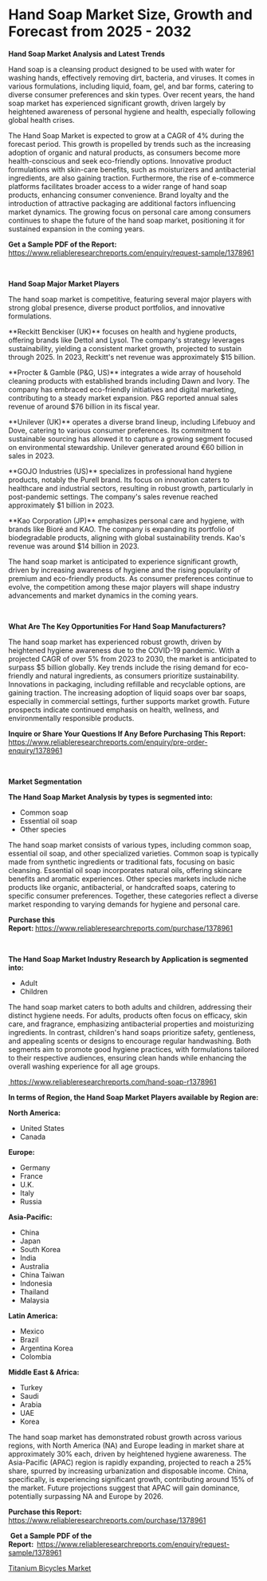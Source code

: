 <p><h1>Hand Soap Market Size, Growth and Forecast from 2025 - 2032</h1></p><p><strong>Hand Soap Market Analysis and Latest Trends</strong></p>
<p><p>Hand soap is a cleansing product designed to be used with water for washing hands, effectively removing dirt, bacteria, and viruses. It comes in various formulations, including liquid, foam, gel, and bar forms, catering to diverse consumer preferences and skin types. Over recent years, the hand soap market has experienced significant growth, driven largely by heightened awareness of personal hygiene and health, especially following global health crises.</p><p>The Hand Soap Market is expected to grow at a CAGR of 4% during the forecast period. This growth is propelled by trends such as the increasing adoption of organic and natural products, as consumers become more health-conscious and seek eco-friendly options. Innovative product formulations with skin-care benefits, such as moisturizers and antibacterial ingredients, are also gaining traction. Furthermore, the rise of e-commerce platforms facilitates broader access to a wider range of hand soap products, enhancing consumer convenience. Brand loyalty and the introduction of attractive packaging are additional factors influencing market dynamics. The growing focus on personal care among consumers continues to shape the future of the hand soap market, positioning it for sustained expansion in the coming years.</p></p>
<p><strong>Get a Sample PDF of the Report:&nbsp;</strong> <a href="https://www.reliableresearchreports.com/enquiry/request-sample/1378961?utm_campaign=2279&utm_medium=2&utm_source=Github&utm_content=ia&utm_term=04042025&utm_id=hand-soap">https://www.reliableresearchreports.com/enquiry/request-sample/1378961</a></p>
<p>&nbsp;</p>
<p><strong>Hand Soap Major Market Players</strong></p>
<p><p>The hand soap market is competitive, featuring several major players with strong global presence, diverse product portfolios, and innovative formulations.</p><p>**Reckitt Benckiser (UK)** focuses on health and hygiene products, offering brands like Dettol and Lysol. The company's strategy leverages sustainability, yielding a consistent market growth, projected to sustain through 2025. In 2023, Reckitt's net revenue was approximately $15 billion.</p><p>**Procter & Gamble (P&G, US)** integrates a wide array of household cleaning products with established brands including Dawn and Ivory. The company has embraced eco-friendly initiatives and digital marketing, contributing to a steady market expansion. P&G reported annual sales revenue of around $76 billion in its fiscal year.</p><p>**Unilever (UK)** operates a diverse brand lineup, including Lifebuoy and Dove, catering to various consumer preferences. Its commitment to sustainable sourcing has allowed it to capture a growing segment focused on environmental stewardship. Unilever generated around €60 billion in sales in 2023.</p><p>**GOJO Industries (US)** specializes in professional hand hygiene products, notably the Purell brand. Its focus on innovation caters to healthcare and industrial sectors, resulting in robust growth, particularly in post-pandemic settings. The company's sales revenue reached approximately $1 billion in 2023.</p><p>**Kao Corporation (JP)** emphasizes personal care and hygiene, with brands like Bioré and KAO. The company is expanding its portfolio of biodegradable products, aligning with global sustainability trends. Kao's revenue was around $14 billion in 2023.</p><p>The hand soap market is anticipated to experience significant growth, driven by increasing awareness of hygiene and the rising popularity of premium and eco-friendly products. As consumer preferences continue to evolve, the competition among these major players will shape industry advancements and market dynamics in the coming years.</p></p>
<p>&nbsp;</p>
<p><strong>What Are The Key Opportunities For Hand Soap Manufacturers?</strong></p>
<p><p>The hand soap market has experienced robust growth, driven by heightened hygiene awareness due to the COVID-19 pandemic. With a projected CAGR of over 5% from 2023 to 2030, the market is anticipated to surpass $5 billion globally. Key trends include the rising demand for eco-friendly and natural ingredients, as consumers prioritize sustainability. Innovations in packaging, including refillable and recyclable options, are gaining traction. The increasing adoption of liquid soaps over bar soaps, especially in commercial settings, further supports market growth. Future prospects indicate continued emphasis on health, wellness, and environmentally responsible products.</p></p>
<p><strong>Inquire or Share Your Questions If Any Before Purchasing This Report:</strong> <a href="https://www.reliableresearchreports.com/enquiry/pre-order-enquiry/1378961?utm_campaign=2279&utm_medium=2&utm_source=Github&utm_content=ia&utm_term=04042025&utm_id=hand-soap">https://www.reliableresearchreports.com/enquiry/pre-order-enquiry/1378961</a></p>
<p>&nbsp;</p>
<p><strong>Market Segmentation</strong></p>
<p><strong>The Hand Soap Market Analysis by types is segmented into:</strong></p>
<p><ul><li>Common soap</li><li>Essential oil soap</li><li>Other species</li></ul></p>
<p><p>The hand soap market consists of various types, including common soap, essential oil soap, and other specialized varieties. Common soap is typically made from synthetic ingredients or traditional fats, focusing on basic cleansing. Essential oil soap incorporates natural oils, offering skincare benefits and aromatic experiences. Other species markets include niche products like organic, antibacterial, or handcrafted soaps, catering to specific consumer preferences. Together, these categories reflect a diverse market responding to varying demands for hygiene and personal care.</p></p>
<p><strong>Purchase this Report:&nbsp;</strong><a href="https://www.reliableresearchreports.com/purchase/1378961?utm_campaign=2279&utm_medium=2&utm_source=Github&utm_content=ia&utm_term=04042025&utm_id=hand-soap">https://www.reliableresearchreports.com/purchase/1378961</a></p>
<p>&nbsp;</p>
<p><strong>The Hand Soap Market Industry Research by Application is segmented into:</strong></p>
<p><ul><li>Adult</li><li>Children</li></ul></p>
<p><p>The hand soap market caters to both adults and children, addressing their distinct hygiene needs. For adults, products often focus on efficacy, skin care, and fragrance, emphasizing antibacterial properties and moisturizing ingredients. In contrast, children's hand soaps prioritize safety, gentleness, and appealing scents or designs to encourage regular handwashing. Both segments aim to promote good hygiene practices, with formulations tailored to their respective audiences, ensuring clean hands while enhancing the overall washing experience for all age groups.</p></p>
<p><a href="https://www.reliableresearchreports.com/hand-soap-r1378961?utm_campaign=2279&utm_medium=2&utm_source=Github&utm_content=ia&utm_term=04042025&utm_id=hand-soap">&nbsp;https://www.reliableresearchreports.com/hand-soap-r1378961</a></p>
<p><strong>In terms of Region, the Hand Soap Market Players available by Region are:</strong></p>
<p>
    <p> <strong> North America: </strong>
        <ul>
            <li>United States</li>
            <li>Canada</li>
        </ul>
        </p> 
    <p> <strong> Europe: </strong>
        <ul>
            <li>Germany</li>
            <li>France</li>
            <li>U.K.</li>
            <li>Italy</li>
            <li>Russia</li>
        </ul>
        </p> 
    <p> <strong> Asia-Pacific: </strong>
        <ul>
            <li>China</li>
            <li>Japan</li>
            <li>South Korea</li>
            <li>India</li>
            <li>Australia</li>
            <li>China Taiwan</li>
            <li>Indonesia</li>
            <li>Thailand</li>
            <li>Malaysia</li>
        </ul>
        </p> 
    <p> <strong> Latin America: </strong>
        <ul>
            <li>Mexico</li>
            <li>Brazil</li>
            <li>Argentina Korea</li>
            <li>Colombia</li>
        </ul>
        </p> 
    <p> <strong> Middle East & Africa: </strong>
        <ul>
            <li>Turkey</li>
            <li>Saudi</li>
            <li>Arabia</li>
            <li>UAE</li>
            <li>Korea</li>
        </ul>
    </p>
    </p>
<p><p>The hand soap market has demonstrated robust growth across various regions, with North America (NA) and Europe leading in market share at approximately 30% each, driven by heightened hygiene awareness. The Asia-Pacific (APAC) region is rapidly expanding, projected to reach a 25% share, spurred by increasing urbanization and disposable income. China, specifically, is experiencing significant growth, contributing around 15% of the market. Future projections suggest that APAC will gain dominance, potentially surpassing NA and Europe by 2026.</p></p>
<p><strong>Purchase this Report: </strong><a href="https://www.reliableresearchreports.com/purchase/1378961?utm_campaign=2279&utm_medium=2&utm_source=Github&utm_content=ia&utm_term=04042025&utm_id=hand-soap">https://www.reliableresearchreports.com/purchase/1378961</a></p>
<p>&nbsp;<strong>Get a Sample PDF of the Report:&nbsp;&nbsp;</strong><a href="https://www.reliableresearchreports.com/enquiry/request-sample/1378961?utm_campaign=2279&utm_medium=2&utm_source=Github&utm_content=ia&utm_term=04042025&utm_id=hand-soap">https://www.reliableresearchreports.com/enquiry/request-sample/1378961</a></p>
<p><strong></strong></p>
<p><p><a href="https://github.com/NarcisoFerry/Market-Research-Report-List-2/blob/main/titanium-bicycles-market.md?utm_campaign=2279&utm_medium=2&utm_source=Github&utm_content=ia&utm_term=04042025&utm_id=hand-soap">Titanium Bicycles Market</a></p></p>